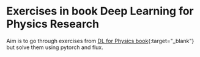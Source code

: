# Exercises  in book Deep Learning for Physics Research

Aim is to go through exercises from [DL for Physics book](https://www.amazon.com/Learning-Physics-Research-Martin-Erdmann/dp/981123745X/ref=sr_1_1?keywords=deep+learning+physics&qid=1706901026&sr=8-1){:target="_blank"} but solve them using pytorch and flux. 